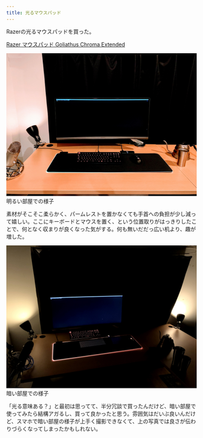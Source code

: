 ```yaml
---
title: 光るマウスパッド
---
```


Razerの光るマウスパッドを買った。

[Razer マウスパッド Goliathus Chroma Extended](https://www.amazon.co.jp/dp/B07JJ4RG2T/?tag=r7kamura07-22)

![](/images/2020-09-16-gaming-mouse-pad-light.jpg)
明るい部屋での様子

素材がそこそこ柔らかく、パームレストを置かなくても手首への負担が少し減って嬉しい。ここにキーボードとマウスを置く、という位置取りがはっきりしたことで、何となく収まりが良くなった気がする。何も無いだだっ広い机より、趣が増した。

![](/images/2020-09-16-gaming-mouse-pad.jpg)
暗い部屋での様子

「光る意味ある？」と最初は思ってて、半分冗談で買ったんだけど、暗い部屋で使ってみたら結構アガるし、買って良かったと思う。雰囲気はだいぶ良いんだけど、スマホで暗い部屋の様子が上手く撮影できなくて、上の写真では良さが伝わりづらくなってしまったかもしれない。
